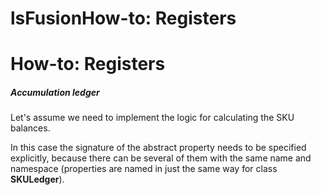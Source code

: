 # lsFusionHow-to: Registers

# How-to: Registers

##### Accumulation ledger

Let's assume we need to implement the logic for calculating the SKU balances.



In this case the signature of the abstract property needs to be specified explicitly, because there can be several of them with the same name and namespace (properties are named in just the same way for class **SKULedger**).
